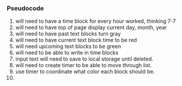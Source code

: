 ### Pseudocode

1. will need to have a time block for every hour worked, thinking 7-7
2. will need to have top of page display current day, month, year
3. will need to have past text blocks turn gray
4. will need to have current text block time to be red
5. will need upcoming text blocks to be green
6. will need to be able to write in time blocks
7. input text will need to save to local storage until deleted.
8. will need to create timer to be able to move through list.
9. use timer to coordinate what color each block should be.
10. 